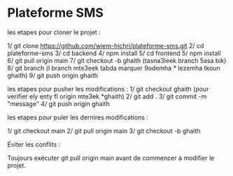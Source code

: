﻿# Plateforme SMS

les etapes pour cloner le projet  :
 
1/  git clone https://github.com/wiem-hichri/plateforme-sms.git
2/  cd plateforme-sms
3/  cd backend
4/  npm install
5/  cd frontend 
5/  npm install
6/  git pull origin main
7/  git checkout -b ghaith (tasna3leek branch 5asa bik)
8/  git branch (l branch mte3eek tabda marquer 9odemha * lezemha tkoun ghaith)
9/  git push origin ghaith 




les etapes pour pusher les modifications :
1/  git checkout ghaith (pour verifier ely enty fl origin mte3ek *ghaith)
2/  git add .
3/  git commit -m "message"
4/  git push origin ghaith

les etapes pour puler les dernires modifications :

1/  git checkout main
2/  git pull origin main
3/  git checkout -b ghaith

Éviter les conflits : 

Toujours exécuter git pull origin main avant de commencer à modifier le projet.
